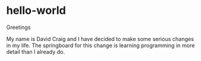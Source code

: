 # hello-world

Greetings

My name is David Craig and I have decided to make some serious changes in my life.
The springboard for this change is learning programming in more detail than I already
do.
